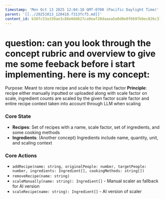 ```yaml
---
timestamp: 'Mon Oct 13 2025 12:04:18 GMT-0700 (Pacific Daylight Time)'
parent: '[[../20251013_120418.f313fcf5.md]]'
content_id: b38fc53a339ae3c88e0dd627ca9eaf20daaea5e0d0e0f6697b9ec826c31a6516
---
```


# question: can you look through the concept rubric and overview to give me some feeback before i start implementing. here is my concept:

Purpose: Meant to store recipe and scale to the input factor
**Principle**: recipe either manually inputted or uploaded along with scale factor
on scale, ingredient counts are scaled by the given factor
scale factor and entire recipe context taken into account through LLM when scaling

### Core State

* **Recipes**: Set of recipes with a name, scale factor, set of ingredients, and some cooking methods
* **Ingredients**: (Another concept) Ingredients include name, quantity, unit, and scaling context

### Core Actions

* `addRecipe(name: string, originalPeople: number, targetPeople: number, ingredients: Ingredient[], cookingMethods: string[])`
* `removeRecipe(name: string)`
* `scaleManually(name: string): Ingredient[]` - Manual scaler as fallback for AI version
* `scaleRecipe(name: string): Ingredient[]` - AI version of scaler
